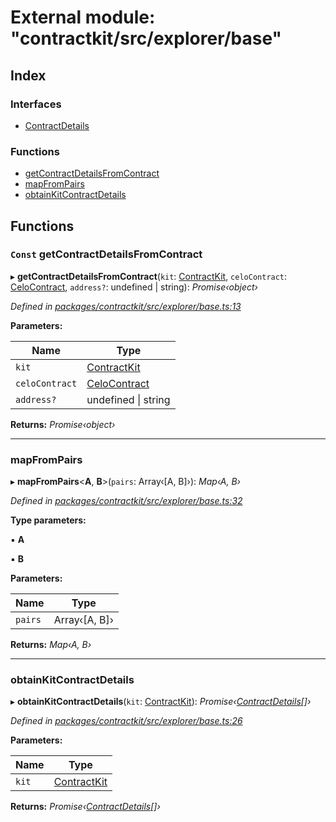 # External module: "contractkit/src/explorer/base"

## Index

### Interfaces

* [ContractDetails](../interfaces/_contractkit_src_explorer_base_.contractdetails.md)

### Functions

* [getContractDetailsFromContract](_contractkit_src_explorer_base_.md#const-getcontractdetailsfromcontract)
* [mapFromPairs](_contractkit_src_explorer_base_.md#mapfrompairs)
* [obtainKitContractDetails](_contractkit_src_explorer_base_.md#obtainkitcontractdetails)

## Functions

### `Const` getContractDetailsFromContract

▸ **getContractDetailsFromContract**(`kit`: [ContractKit](../classes/_contractkit_src_kit_.contractkit.md), `celoContract`: [CeloContract](../enums/_contractkit_src_base_.celocontract.md), `address?`: undefined | string): *Promise‹object›*

*Defined in [packages/contractkit/src/explorer/base.ts:13](https://github.com/celo-org/celo-monorepo/blob/master/packages/contractkit/src/explorer/base.ts#L13)*

**Parameters:**

Name | Type |
------ | ------ |
`kit` | [ContractKit](../classes/_contractkit_src_kit_.contractkit.md) |
`celoContract` | [CeloContract](../enums/_contractkit_src_base_.celocontract.md) |
`address?` | undefined &#124; string |

**Returns:** *Promise‹object›*

___

###  mapFromPairs

▸ **mapFromPairs**<**A**, **B**>(`pairs`: Array‹[A, B]›): *Map‹A, B›*

*Defined in [packages/contractkit/src/explorer/base.ts:32](https://github.com/celo-org/celo-monorepo/blob/master/packages/contractkit/src/explorer/base.ts#L32)*

**Type parameters:**

▪ **A**

▪ **B**

**Parameters:**

Name | Type |
------ | ------ |
`pairs` | Array‹[A, B]› |

**Returns:** *Map‹A, B›*

___

###  obtainKitContractDetails

▸ **obtainKitContractDetails**(`kit`: [ContractKit](../classes/_contractkit_src_kit_.contractkit.md)): *Promise‹[ContractDetails](../interfaces/_contractkit_src_explorer_base_.contractdetails.md)[]›*

*Defined in [packages/contractkit/src/explorer/base.ts:26](https://github.com/celo-org/celo-monorepo/blob/master/packages/contractkit/src/explorer/base.ts#L26)*

**Parameters:**

Name | Type |
------ | ------ |
`kit` | [ContractKit](../classes/_contractkit_src_kit_.contractkit.md) |

**Returns:** *Promise‹[ContractDetails](../interfaces/_contractkit_src_explorer_base_.contractdetails.md)[]›*
